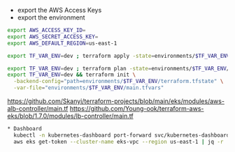 * export the AWS Access Keys
* export the environment
```bash
export AWS_ACCESS_KEY_ID=
export AWS_SECRET_ACCESS_KEY=
export AWS_DEFAULT_REGION=us-east-1

export TF_VAR_ENV=dev ; terraform apply -state=environments/$TF_VAR_ENV/terraform.tfstate -var-file=environments/$TF_VAR_ENV/main.tfvars

export TF_VAR_ENV=dev ; terraform plan -state=environments/$TF_VAR_ENV/terraform.tfstate -var-file=environments/$TF_VAR_ENV/main.tfvars
export TF_VAR_ENV=dev && terraform init \
  -backend-config="path=environments/$TF_VAR_ENV/terraform.tfstate" \
  -var-file="environments/$TF_VAR_ENV/main.tfvars"

```
https://github.com/Skanyi/terraform-projects/blob/main/eks/modules/aws-alb-controller/main.tf
https://github.com/Young-ook/terraform-aws-eks/blob/1.7.0/modules/lb-controller/main.tf

```bash
* Dashboard
  kubectl -n kubernetes-dashboard port-forward svc/kubernetes-dashboard-kong-proxy 8443:443
  aws eks get-token --cluster-name eks-vpc --region us-east-1 | jq -r '.status.token'
```

